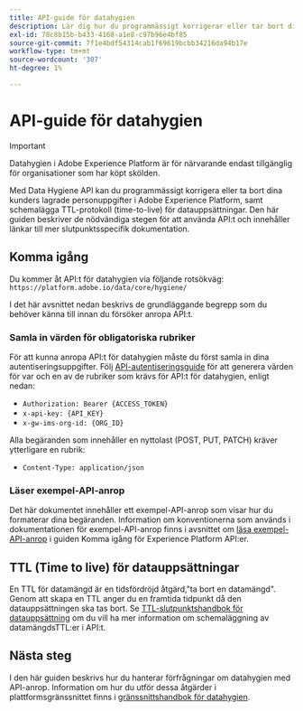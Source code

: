 ```yaml
---
title: API-guide för datahygien
description: Lär dig hur du programmässigt korrigerar eller tar bort dina kunders lagrade personuppgifter i Adobe Experience Platform.
exl-id: 78c8b15b-b433-4168-a1e8-c97b96e4bf85
source-git-commit: 7f1e4bdf54314cab1f69619bcbb34216da94b17e
workflow-type: tm+mt
source-wordcount: '307'
ht-degree: 1%

---
```


# API-guide för datahygien

>[!IMPORTANT]
>
>Datahygien i Adobe Experience Platform är för närvarande endast tillgänglig för organisationer som har köpt skölden.

Med Data Hygiene API kan du programmässigt korrigera eller ta bort dina kunders lagrade personuppgifter i Adobe Experience Platform, samt schemalägga TTL-protokoll (time-to-live) för datauppsättningar. Den här guiden beskriver de nödvändiga stegen för att använda API:t och innehåller länkar till mer slutpunktsspecifik dokumentation.

## Komma igång

Du kommer åt API:t för datahygien via följande rotsökväg: `https://platform.adobe.io/data/core/hygiene/`

I det här avsnittet nedan beskrivs de grundläggande begrepp som du behöver känna till innan du försöker anropa API:t.

### Samla in värden för obligatoriska rubriker

För att kunna anropa API:t för datahygien måste du först samla in dina autentiseringsuppgifter. Följ [API-autentiseringsguide](../../landing/api-authentication.md) för att generera värden för var och en av de rubriker som krävs för API:t för datahygien, enligt nedan:

* `Authorization: Bearer {ACCESS_TOKEN}`
* `x-api-key: {API_KEY}`
* `x-gw-ims-org-id: {ORG_ID}`

Alla begäranden som innehåller en nyttolast (POST, PUT, PATCH) kräver ytterligare en rubrik:

* `Content-Type: application/json`

### Läser exempel-API-anrop

Det här dokumentet innehåller ett exempel-API-anrop som visar hur du formaterar dina begäranden. Information om konventionerna som används i dokumentationen för exempel-API-anrop finns i avsnittet om [läsa exempel-API-anrop](../../landing/api-guide.md#sample-api) i guiden Komma igång för Experience Platform API:er.

<!-- ## Work orders

A work order is a representation of a data hygiene task that deletes consumer identities from a specific dataset or all datasets. See the [work order endpoint guide](./workorder.md) for details on working with work orders in the API. -->

## TTL (Time to live) för datauppsättningar

En TTL för datamängd är en tidsfördröjd åtgärd,&quot;ta bort en datamängd&quot;. Genom att skapa en TTL anger du en framtida tidpunkt då den datauppsättningen ska tas bort. Se [TTL-slutpunktshandbok för datauppsättning](./ttl.md) om du vill ha mer information om schemaläggning av datamängdsTTL:er i API:t.

## Nästa steg

I den här guiden beskrivs hur du hanterar förfrågningar om datahygien med API-anrop. Information om hur du utför dessa åtgärder i plattformsgränssnittet finns i [gränssnittshandbok för datahygien](../ui/overview.md).
